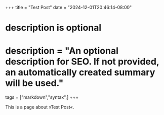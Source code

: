 +++
title = "Test Post"
date = "2024-12-01T20:46:14-08:00"

#
# description is optional
#
# description = "An optional description for SEO. If not provided, an automatically created summary will be used."

tags = ["markdown","syntax",]
+++

This is a page about »Test Post«.
